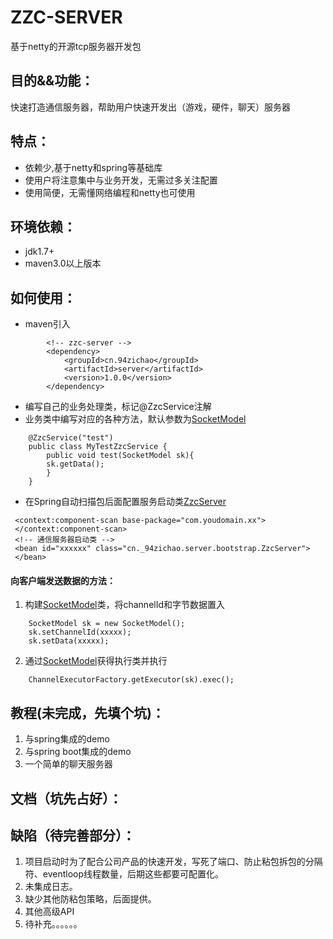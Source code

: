 # ZZC-SERVER 
 基于netty的开源tcp服务器开发包

## 目的&&功能：
快速打造通信服务器，帮助用户快速开发出（游戏，硬件，聊天）服务器
## 特点：
* 依赖少,基于netty和spring等基础库
* 使用户将注意集中与业务开发，无需过多关注配置
* 使用简便，无需懂网络编程和netty也可使用
## 环境依赖：
* jdk1.7+
* maven3.0以上版本

## 如何使用：
* maven引入
```
        <!-- zzc-server -->
        <dependency>
            <groupId>cn.94zichao</groupId>
            <artifactId>server</artifactId>
            <version>1.0.0</version>
        </dependency>
```
* 编写自己的业务处理类，标记@ZzcService注解
* 业务类中编写对应的各种方法，默认参数为[SocketModel]
```
    @ZzcService("test")
    public class MyTestZzcService {
        public void test(SocketModel sk){
        sk.getData();
        }
    }
```
* 在Spring自动扫描包后面配置服务启动类[ZzcServer]
```   
 <context:component-scan base-package="com.youdomain.xx">
 </context:component-scan>
 <!-- 通信服务器启动类 -->
 <bean id="xxxxxx" class="cn._94zichao.server.bootstrap.ZzcServer">
 </bean>
```
#### 向客户端发送数据的方法：
1. 构建[SocketModel]类，将channelId和字节数据置入
```
    SocketModel sk = new SocketModel();
    sk.setChannelId(xxxxx);
    sk.setData(xxxxx);
```
2. 通过[SocketModel]获得执行类并执行 
```
    ChannelExecutorFactory.getExecutor(sk).exec();
```
[ZzcServer]: ZzcServer.md  "ZzcServer 的启动类"
[SocketModel]: SocketModel.md  "SocketModel 类"
## 教程(未完成，先填个坑)：
1. 与spring集成的demo
2. 与spring boot集成的demo
3. 一个简单的聊天服务器

## 文档（坑先占好）：

## 缺陷（待完善部分）：
1. 项目启动时为了配合公司产品的快速开发，写死了端口、防止粘包拆包的分隔符、eventloop线程数量，后期这些都要可配置化。
2. 未集成日志。
3. 缺少其他防粘包策略，后面提供。
4. 其他高级API
5. 待补充。。。。。。

